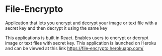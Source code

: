 # File-Encrypto
Application that lets you encrypt and decrypt your image or text file with a secret key and then decrypt it using the same key


This applications is built in React. Enables users to encrypt or decrypt image or text files with secret key.
This application is launched on Heroku and can be viewed at this link
https://file-encrypto.herokuapp.com/
